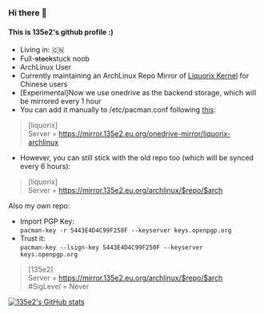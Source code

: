 ### Hi there 👋
#### This is 135e2's github profile :)
- Living in: :cn:
- Full-~~stack~~stuck noob
- ArchLinux User
- Currently maintaining an ArchLinux Repo Mirror of [Liquorix Kernel](https://liquorix.net) for Chinese users
- [Experimental]Now we use onedrive as the backend storage, which will be mirrored every 1 hour
- You can add it manually to /etc/pacman.conf following [this](https://wiki.archlinux.org/title/Unofficial_user_repositories#liquorix):
>[liquorix]  
Server = https://mirror.135e2.eu.org/onedrive-mirror/liquorix-archlinux

- However, you can still stick with the old repo too (which will be synced every 6 hours):
>[liquorix]  
Server = https://mirror.135e2.eu.org/archlinux/$repo/$arch  

Also my own repo:
* Import PGP Key:  
`pacman-key -r 5443E4D4C99F250F --keyserver keys.openpgp.org`
* Trust it:  
`pacman-key --lsign-key 5443E4D4C99F250F --keyserver keys.openpgp.org`
>[135e2]  
Server = https://mirror.135e2.eu.org/archlinux/$repo/$arch  
#SigLevel = Never

[![135e2's GitHub stats](https://github-readme-stats-evb7m91js-135e2.vercel.app/api?username=135e2&theme=vue&show_icons=true)](https://github.com/anuraghazra/github-readme-stats)
